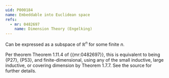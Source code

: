 ```yaml
---
uid: P000184
name: Embeddable into Euclidean space
refs:
  - mr: 0482697
    name: Dimension Theory (Engelking)
---
```


Can be expressed as a subspace of $\mathbb R^n$ for some finite $n$.

Per theorem Theorem 1.11.4 of {{mr:0482697}}, this is equivalent to being {P27}, {P53}, and finite-dimensional, using any of the small inductive, large inductive, or covering dimension by Theorem 1.7.7. See the source for further details.

